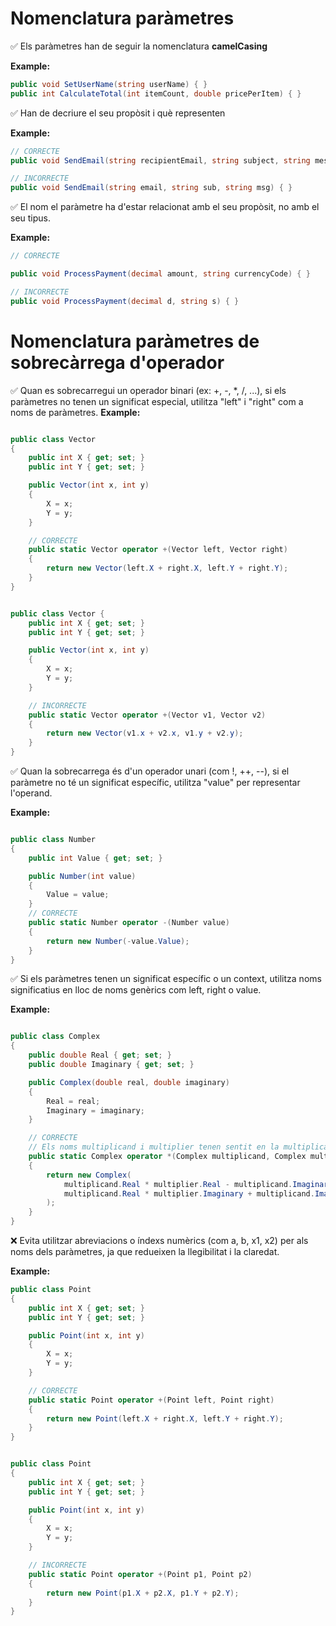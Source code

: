 # Nomenclatura paràmetres

✅ Els paràmetres han de seguir la nomenclatura **camelCasing** 

**Example:**
```csharp
public void SetUserName(string userName) { }
public int CalculateTotal(int itemCount, double pricePerItem) { }
```

✅ Han de decriure el seu propòsit i què representen

**Example:**
```csharp
// CORRECTE
public void SendEmail(string recipientEmail, string subject, string messageBody) { }

// INCORRECTE
public void SendEmail(string email, string sub, string msg) { }
```

✅ El nom el paràmetre ha d'estar relacionat amb el seu propòsit, no amb el seu tipus.

**Example:**
```csharp
// CORRECTE

public void ProcessPayment(decimal amount, string currencyCode) { }

// INCORRECTE
public void ProcessPayment(decimal d, string s) { }
```

# Nomenclatura paràmetres de sobrecàrrega d'operador

✅ Quan es sobrecarregui un operador binari (ex: +, -, *, /, ...), si els paràmetres no tenen un significat especial, utilitza "left" i "right" com a noms de paràmetres.
**Example:**
```csharp

public class Vector
{
    public int X { get; set; }
    public int Y { get; set; }

    public Vector(int x, int y)
    {
        X = x;
        Y = y;
    }

    // CORRECTE
    public static Vector operator +(Vector left, Vector right)
    {
        return new Vector(left.X + right.X, left.Y + right.Y);
    }
}


public class Vector {
    public int X { get; set; }
    public int Y { get; set; }

    public Vector(int x, int y)
    {
        X = x;
        Y = y;
    }

    // INCORRECTE
    public static Vector operator +(Vector v1, Vector v2)
    {
        return new Vector(v1.x + v2.x, v1.y + v2.y);
    }
}
```

✅ Quan la sobrecarrega és d'un operador unari (com !, ++, --), si el paràmetre no té un significat específic, utilitza "value" per representar l'operand.

**Example:**
```csharp

public class Number
{
    public int Value { get; set; }

    public Number(int value)
    {
        Value = value;
    }
    // CORRECTE
    public static Number operator -(Number value)
    {
        return new Number(-value.Value);
    }
}
```

✅ Si els paràmetres tenen un significat específic o un context, utilitza noms significatius en lloc de noms genèrics com left, right o value.

**Example:**
```csharp

public class Complex
{
    public double Real { get; set; }
    public double Imaginary { get; set; }

    public Complex(double real, double imaginary)
    {
        Real = real;
        Imaginary = imaginary;
    }

    // CORRECTE
    // Els noms multiplicand i multiplier tenen sentit en la multiplicació de nombres complexes
    public static Complex operator *(Complex multiplicand, Complex multiplier)
    {
        return new Complex(
            multiplicand.Real * multiplier.Real - multiplicand.Imaginary * multiplier.Imaginary,
            multiplicand.Real * multiplier.Imaginary + multiplicand.Imaginary * multiplier.Real
        );
    }
}
```

❌ Evita utilitzar abreviacions o índexs numèrics (com a, b, x1, x2) per als noms dels paràmetres, ja que redueixen la llegibilitat i la claredat.

**Example:**
```csharp
public class Point
{
    public int X { get; set; }
    public int Y { get; set; }

    public Point(int x, int y)
    {
        X = x;
        Y = y;
    }

    // CORRECTE
    public static Point operator +(Point left, Point right)
    {
        return new Point(left.X + right.X, left.Y + right.Y);
    }
}


public class Point
{
    public int X { get; set; }
    public int Y { get; set; }

    public Point(int x, int y)
    {
        X = x;
        Y = y;
    }

    // INCORRECTE
    public static Point operator +(Point p1, Point p2)
    {
        return new Point(p1.X + p2.X, p1.Y + p2.Y);
    }
}
```
